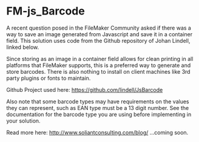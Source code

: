 FM-js_Barcode
===========
A recent question posed in the FileMaker Community asked if there was a way to save an image generated from Javascript and save it in a container field. This solution uses code from the Github repository of Johan Lindell, linked below.

Since storing as an image in a container field allows for clean printing in all platforms that FileMaker supports, this is a preferred way to generate and store barcodes. There is also nothing to install on client machines like 3rd party plugins or fonts to maintain. 

Github Project used here:
https://github.com/lindell/JsBarcode

Also note that some barcode types may have requirements on the values they can represent, such as EAN type must be a 13 digit number. See the documentation for the barcode type you are using before implementing in your solution.

Read more here:
http://www.soliantconsulting.com/blog/ ...coming soon.